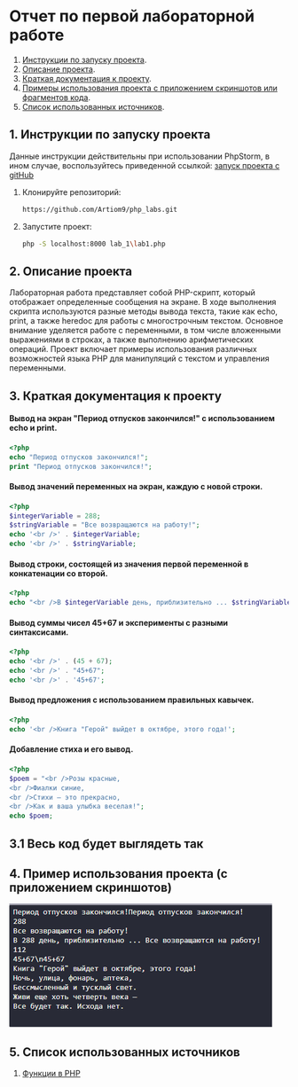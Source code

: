 # Отчет по первой лабораторной работе

1. [Инструкции по запуску проекта](#1-инструкции-по-запуску-проекта).
2. [Описание проекта](#2-описание-проекта).
3. [Краткая документация к проекту](#3-краткая-документация-к-проекту).
4. [Примеры использования проекта с приложением скриншотов или фрагментов кода](#4-пример-использования-проекта-с-приложением-скриншотов).
5. [Список использованных источников](#5-список-использованных-источников).

## 1. Инструкции по запуску проекта
Данные инструкции действительны при использовании PhpStorm, в ином случае, воспользуйтесь приведенной ссылкой:
[запуск проекта с gitHub](https://www.youtube.com/watch?v=6N6JFynR0gM)

1. Клонируйте репозиторий:
   ```bash
   https://github.com/Artiom9/php_labs.git
2. Запустите проект:  
   <!-- Если у вас есть веб-сервер (например, Apache или Nginx), настройте его так, чтобы корневой каталог указывал на
   каталог вашего проекта.  
   Если у вас нет веб-сервера, вы можете использовать встроенный сервер PHP для тестирования: -->
   ```bash 
   php -S localhost:8000 lab_1\lab1.php

## 2. Описание проекта

Лабораторная работа представляет собой PHP-скрипт, который отображает определенные сообщения на экране. В ходе выполнения скрипта используются разные методы вывода текста, такие как echo, print, а также heredoc для работы с многострочным текстом. Основное внимание уделяется работе с переменными, в том числе вложенными выражениями в строках, а также выполнению арифметических операций. Проект включает примеры использования различных возможностей языка PHP для манипуляций с текстом и управления переменными.

## 3. Краткая документация к проекту

#### Вывод на экран "Период отпусков закончился!" с использованием echo и print.

```php
<?php
echo "Период отпусков закончился!";
print "Период отпусков закончился!";
```

#### Вывод значений переменных на экран, каждую с новой строки.

```php
<?php
$integerVariable = 288;
$stringVariable = "Все возвращаются на работу!";
echo '<br />' . $integerVariable;
echo '<br />' . $stringVariable;
```

#### Вывод строки, состоящей из значения первой переменной в конкатенации со второй.

```php
<?php
echo "<br />В $integerVariable день, приблизительно ... $stringVariable";
```

#### Вывод суммы чисел 45+67 и эксперименты с разными синтаксисами.

```php
<?php
echo '<br />' . (45 + 67);
echo '<br />' . "45+67";
echo '<br />' . '45+67';
```

#### Вывод предложения с использованием правильных кавычек.

```php
<?php
echo '<br />Книга "Герой" выйдет в октябре, этого года!';
```

#### Добавление стиха и его вывод.

```php
<?php
$poem = "<br />Розы красные,
<br />Фиалки синие,
<br />Стихи — это прекрасно,
<br />Как и ваша улыбка веселая!";
echo $poem;
```
## 3.1 Весь код будет выглядеть так
<?php
// Базовый PHP скрипт для демонстрации различных операций

// Выводим строку с использованием echo и print
echo "Период отпусков закончился!";
print "Период отпусков закончился!";

// Объявляем переменные
$days = 288; // Целочисленная переменная
$message = "Все возвращаются на работу!"; // Строковая переменная

// Выводим значения переменных, каждое с новой строки
echo "\n" . $days;
echo "\n" . $message;

// Конкатенация строк и переменных для формирования сообщения
echo "\nВ " . $days . " день, приблизительно ... " . $message;

// Вывод суммы чисел с использованием разных подходов
echo "\n" . (45 + 67); // Результатом будет 112
echo "\n45+67"; // Выводит строку "45+67"
echo '\n45+67'; // Выводит строку "\n45+67", \n не интерпретируется как новая строка

// Вывод предложения с кавычками
echo "\nКнига \"Герой\" выйдет в октябре, этого года!";

// Добавление стиха с правильным форматированием вывода
$poem = "Ночь, улица, фонарь, аптека,\nБессмысленный и тусклый свет.\nЖиви еще хоть четверть века —\nВсе будет так. Исхода нет.\n";
echo "\n" . $poem;

// Комментарии добавлены для объяснения каждого шага
?>

## 4. Пример использования проекта (с приложением скриншотов)

![Пример работы программы](php.png)

## 5. Список использованных источников

1. [Функции в PHP](https://www.php.net/manual/ru/functions.user-defined.php)
